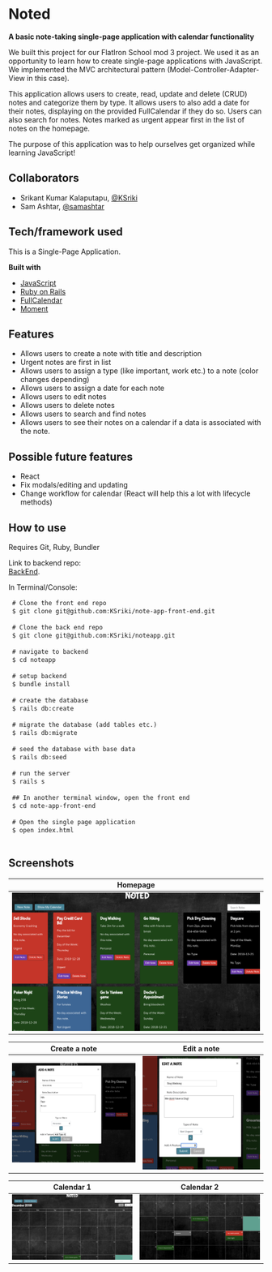 # Noted
<b> A basic note-taking single-page application with calendar functionality </b>

We built this project for our FlatIron School mod 3 project. We used it as an opportunity to learn how to create single-page applications with JavaScript. We implemented the MVC architectural pattern (Model-Controller-Adapter-View in this case).

This application allows users to create, read, update and delete (CRUD) notes and categorize them by type. It allows users to also add a date for their notes, displaying on the provided FullCalendar if they do so. Users can also search for notes. Notes marked as urgent appear first in the list of notes on the homepage.

The purpose of this application was to help ourselves get organized while learning JavaScript!


## Collaborators
- Srikant Kumar Kalaputapu, [@KSriki](https://github.com/KSriki)
- Sam Ashtar, [@samashtar](https://github.com/samashtar/)

## Tech/framework used

This is a Single-Page Application.

<b>Built with</b>
- [JavaScript](https://www.javascript.com/)
- [Ruby on Rails](https://rubyonrails.org/)
- [FullCalendar](https://fullcalendar.io/)
- [Moment](https://momentjs.com/)


## Features

- Allows users to create a note with title and description
- Urgent notes are first in list
- Allows users to assign a type (like important, work etc.) to a note (color changes depending)
- Allows users to assign a date for each note
- Allows users to edit notes
- Allows users to delete notes
- Allows users to search and find notes
- Allows users to see their notes on a calendar if a data is associated with the note.

## Possible future features

- React
- Fix modals/editing and updating
- Change workflow for calendar (React will help this a lot with lifecycle methods)


## How to use

Requires Git, Ruby, Bundler

Link to backend repo:  
[BackEnd](https://github.com/KSriki/noteapp).    


In Terminal/Console:

```
 # Clone the front end repo
 $ git clone git@github.com:KSriki/note-app-front-end.git
 
 # Clone the back end repo
 $ git clone git@github.com:KSriki/noteapp.git
 
 # navigate to backend
 $ cd noteapp
 
 # setup backend
 $ bundle install
 
 # create the database
 $ rails db:create
 
 # migrate the database (add tables etc.)
 $ rails db:migrate

 # seed the database with base data
 $ rails db:seed

 # run the server
 $ rails s
 
 ## In another terminal window, open the front end
 $ cd note-app-front-end
 
 # Open the single page application
 $ open index.html
 
```
## Screenshots


| Homepage  |
| ------------- | 
| <img src="assets/HomePage.png" alt="homepage"  />   | 



| Create a note | Edit a note |
| ------------- | ------------- |
| <img src="assets/NewNote.png" alt="new note" /> | <img src="assets/Edit.png" alt="edit"/> | 



| Calendar 1 | Calendar 2 |
| ------------- | ------------- | 
| <img src="assets/Calendar1.png" alt="calendar1" /> | <img src="assets/Calendar2.png" alt="calender2" /> | 


